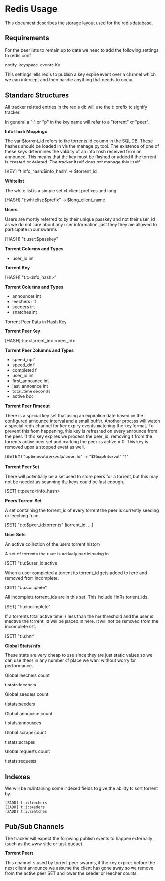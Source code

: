 Redis Usage
===========

This document describes the storage layout used for the redis database.

Requirements
------------

For the peer lists to remain up to date we need to add the following settings
to redis.conf

notify-keyspace-events Kx

This settings tells redis to publish a key expire event over a channel which
we can intercept and then handle anything that needs to occur.

Standard Structures
-------------------

All tracker related entries in the redis db will use the t: prefix to signify
tracker.

In general a "t" or "p" in the key name will refer to a "torrent" or "peer".

**Info Hash Mappings**

The var $torrent_id refers to the torrents.id column in the SQL DB. These
hashes should be loaded in via the manage.py tool. The existence of one
of these keys determines the validity of an info hash received from an
announce. This means that the key must be flushed or added if the
torrent is created or deleted. The tracker itself does *not* manage this
itself.

[KEY] "t:info_hash:$info_hash" -> $torrent_id


**Whitelist**

The white list is a simple set of client prefixes and long

[HASH] "t:whitelist:$prefix" -> $long_client_name

**Users**

Users are mostly referred to by their unique passkey and not their user_id as we
do not care about any user information, just they they are allowed to participate
in our swarms

[HASH] "t:user:$passkey"

**Torrent Columns and Types**

- user_id int


**Torrent Key**

[HASH] "t:t:<info_hash>"

**Torrent Columns and Types**
- announces int
- leechers int
- seeders int
- snatches int

Torrent Peer Data in Hash Key

**Torrent Peer Key**

[HASH] t:p:<torrent_id>:<peer_id>

**Torrent Peer Columns and Types**

- speed_up f
- speed_dn f
- completed f
- user_id int
- first_announce int
- last_announce int
- total_time seconds
- active bool

**Torrent Peer Timeout**

There is a special key set that using an expiration date based on the
configured announce interval and a small buffer. Another process will
watch a special redis channel for key expiry events matching the key
format. To prevent this from happening, this key is refreshed on every
announce from the peer. If this key expires we process the peer_id, removing
it from the torrents active peer set and marking the peer as active = 0. This key
is removed upon a stopped event as well.

[SETEX] "t:ptimeout:$torrent_id:$peer_id" -> "$ReapInterval" "1"

**Torrent Peer Set**

There will potentially be a set used to store peers for a torrent, but this
may not be needed as scanning the keys could be fast enough.

[SET] t:tpeers:<info_hash>

**Peers Torrent Set**

A set containing the torrent_id of every torrent the peer is currently
seeding or leeching from.

[SET] "t:p:$peer_id:torrents" [torrent_id, ...]

**User Sets**

An active collection of the users torrent history

A set of torrents the user is actively participating in.

[SET] "t:u:$user_id:active

When a user completed a torrent its torrent_id gets added to here and removed from incomplete.

[SET] "t:u:complete"

All incomplete torrent_ids are in this set. This include HnRs torrent_ids.

[SET] "t:u:incomplete"

If a torrents total active time is less than the hnr threshold and the user is inactive
the torrent_id will be placed in here. It will not be removed from the incomplete set.

[SET] "t:u:hnr"

**Global Stats/Info**

These stats are very cheap to use since they are just static values so we can
use these in any number of place we want without worry for performance.

Global leechers count

t:stats:leechers

Global seeders count

t:stats:seeders

Global announce count

t:stats:announces

Global scrape count

t:stats:scrapes

Global requests count

t:stats:requests

Indexes
-------

We will be maintaining some indexed fields to give the ability to sort torrent by.

    [ZADD] t:i:leechers
    [ZADD] t:i:seeders
    [ZADD] t:i:snatches



Pub/Sub Channels
----------------

The tracker will expect the following publish events to happen externally (such as the
www side or task queue).


**Torrent Peers**

This channel is used by torrent peer swarms, if the key expires before the next
client announce we assume the client has gone away so we remove from the
active peer SET and lower the seeder or leecher counts.